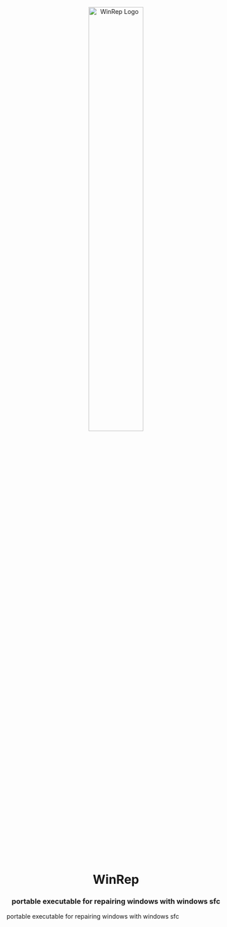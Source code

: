 <p align="center">
  <img src="https://raw.githubusercontent.com/Hope-IT-Works/WinRep/main/resources/logo/WinRep-Logo.png" alt="WinRep Logo" style="width: 50%"/>
</p>
<h1 align="center">WinRep</h1>
<h3 align="center">portable executable for repairing windows with windows sfc</h3>
portable executable for repairing windows with windows sfc
